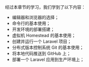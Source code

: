 经过本章节的学习，我们学到了以下内容：

* 编辑器和浏览器的选择；
* 命令行的基本使用；
* 开发环境的部署搭建；
* 虚拟机 Homestead 的基本使用；
* 创建并运行一个 Laravel 项目；
* 分布式版本控制系统 Git 的基本使用；
* 将本地代码推送到 GitHub 上；
* 部署一个 Laravel 应用到生产环境上；



